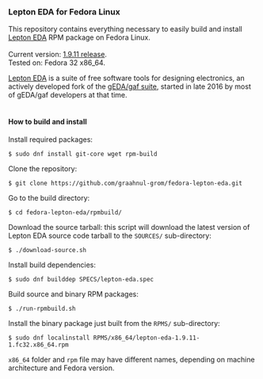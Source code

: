 ### Lepton EDA for Fedora Linux

This repository contains everything necessary to easily build and install
<br />
[Lepton EDA](https://github.com/lepton-eda/lepton-eda) RPM package on Fedora Linux.<br />
<br />
Current version: [1.9.11 release](https://github.com/lepton-eda/lepton-eda/releases/tag/1.9.11-20200604).
<br />
Tested on: Fedora 32 x86_64.<br />

[Lepton EDA](https://github.com/lepton-eda/lepton-eda)
is a suite of free software tools for designing electronics,
an actively developed fork of the
[gEDA/gaf suite](http://wiki.geda-project.org/geda:gaf),
started in late 2016 by most of gEDA/gaf developers at that time.
<br />
<br />

#### How to build and install

Install required packages:
```
$ sudo dnf install git-core wget rpm-build
```

Clone the repository:
```
$ git clone https://github.com/graahnul-grom/fedora-lepton-eda.git
```

Go to the build directory:
```
$ cd fedora-lepton-eda/rpmbuild/
```

Download the source tarball: this script will download the latest
version of Lepton EDA source code tarball to the `SOURCES/` sub-directory:
```
$ ./download-source.sh
```

Install build dependencies:
```
$ sudo dnf builddep SPECS/lepton-eda.spec
```

Build source and binary RPM packages:
```
$ ./run-rpmbuild.sh
```

Install the binary package just built from the `RPMS/` sub-directory:
```
$ sudo dnf localinstall RPMS/x86_64/lepton-eda-1.9.11-1.fc32.x86_64.rpm
```
`x86_64` folder and `rpm` file may have different names,
depending on machine architecture and Fedora version.

